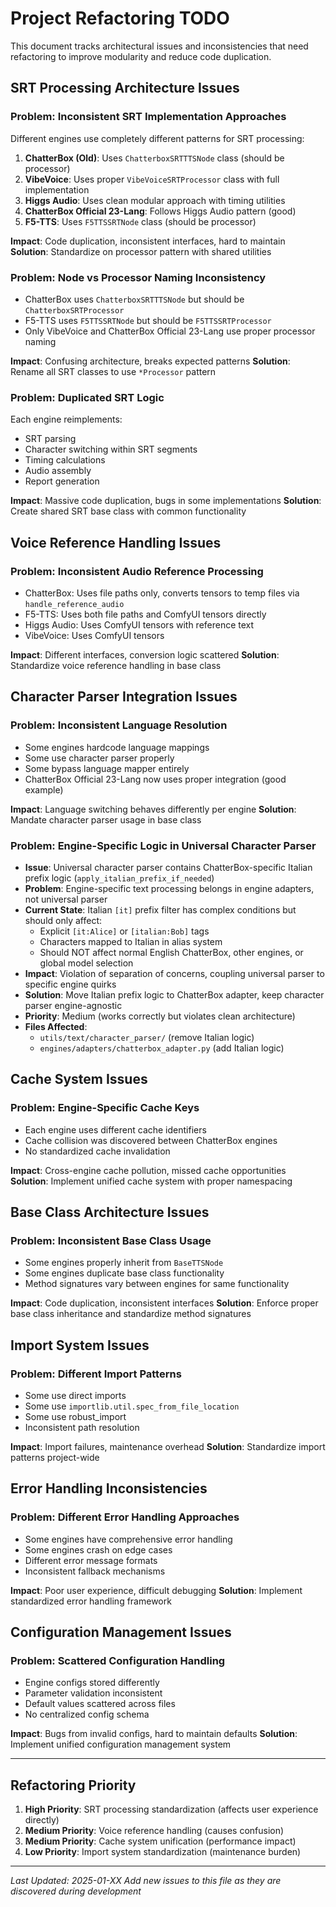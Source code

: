 # Project Refactoring TODO

This document tracks architectural issues and inconsistencies that need refactoring to improve modularity and reduce code duplication.

## SRT Processing Architecture Issues

### Problem: Inconsistent SRT Implementation Approaches
Different engines use completely different patterns for SRT processing:

1. **ChatterBox (Old)**: Uses `ChatterboxSRTTTSNode` class (should be processor)
2. **VibeVoice**: Uses proper `VibeVoiceSRTProcessor` class with full implementation
3. **Higgs Audio**: Uses clean modular approach with timing utilities
4. **ChatterBox Official 23-Lang**: Follows Higgs Audio pattern (good)
5. **F5-TTS**: Uses `F5TTSSRTNode` class (should be processor)

**Impact**: Code duplication, inconsistent interfaces, hard to maintain
**Solution**: Standardize on processor pattern with shared utilities

### Problem: Node vs Processor Naming Inconsistency
- ChatterBox uses `ChatterboxSRTTTSNode` but should be `ChatterboxSRTProcessor`
- F5-TTS uses `F5TTSSRTNode` but should be `F5TTSSRTProcessor`
- Only VibeVoice and ChatterBox Official 23-Lang use proper processor naming

**Impact**: Confusing architecture, breaks expected patterns
**Solution**: Rename all SRT classes to use `*Processor` pattern

### Problem: Duplicated SRT Logic
Each engine reimplements:
- SRT parsing
- Character switching within SRT segments  
- Timing calculations
- Audio assembly
- Report generation

**Impact**: Massive code duplication, bugs in some implementations
**Solution**: Create shared SRT base class with common functionality

## Voice Reference Handling Issues

### Problem: Inconsistent Audio Reference Processing
- ChatterBox: Uses file paths only, converts tensors to temp files via `handle_reference_audio`
- F5-TTS: Uses both file paths and ComfyUI tensors directly
- Higgs Audio: Uses ComfyUI tensors with reference text
- VibeVoice: Uses ComfyUI tensors

**Impact**: Different interfaces, conversion logic scattered
**Solution**: Standardize voice reference handling in base class

## Character Parser Integration Issues

### Problem: Inconsistent Language Resolution
- Some engines hardcode language mappings
- Some use character parser properly
- Some bypass language mapper entirely
- ChatterBox Official 23-Lang now uses proper integration (good example)

**Impact**: Language switching behaves differently per engine
**Solution**: Mandate character parser usage in base class

### Problem: Engine-Specific Logic in Universal Character Parser
- **Issue**: Universal character parser contains ChatterBox-specific Italian prefix logic (`apply_italian_prefix_if_needed`)
- **Problem**: Engine-specific text processing belongs in engine adapters, not universal parser
- **Current State**: Italian `[it]` prefix filter has complex conditions but should only affect:
  - Explicit `[it:Alice]` or `[italian:Bob]` tags
  - Characters mapped to Italian in alias system
  - Should NOT affect normal English ChatterBox, other engines, or global model selection
- **Impact**: Violation of separation of concerns, coupling universal parser to specific engine quirks
- **Solution**: Move Italian prefix logic to ChatterBox adapter, keep character parser engine-agnostic
- **Priority**: Medium (works correctly but violates clean architecture)
- **Files Affected**: 
  - `utils/text/character_parser/` (remove Italian logic)
  - `engines/adapters/chatterbox_adapter.py` (add Italian logic)

## Cache System Issues

### Problem: Engine-Specific Cache Keys
- Each engine uses different cache identifiers
- Cache collision was discovered between ChatterBox engines
- No standardized cache invalidation

**Impact**: Cross-engine cache pollution, missed cache opportunities  
**Solution**: Implement unified cache system with proper namespacing

## Base Class Architecture Issues

### Problem: Inconsistent Base Class Usage
- Some engines properly inherit from `BaseTTSNode`
- Some engines duplicate base class functionality
- Method signatures vary between engines for same functionality

**Impact**: Code duplication, inconsistent interfaces
**Solution**: Enforce proper base class inheritance and standardize method signatures

## Import System Issues

### Problem: Different Import Patterns
- Some use direct imports
- Some use `importlib.util.spec_from_file_location`
- Some use robust_import
- Inconsistent path resolution

**Impact**: Import failures, maintenance overhead
**Solution**: Standardize import patterns project-wide

## Error Handling Inconsistencies

### Problem: Different Error Handling Approaches
- Some engines have comprehensive error handling
- Some engines crash on edge cases
- Different error message formats
- Inconsistent fallback mechanisms

**Impact**: Poor user experience, difficult debugging
**Solution**: Implement standardized error handling framework

## Configuration Management Issues

### Problem: Scattered Configuration Handling
- Engine configs stored differently
- Parameter validation inconsistent
- Default values scattered across files
- No centralized config schema

**Impact**: Bugs from invalid configs, hard to maintain defaults
**Solution**: Implement unified configuration management system

---

## Refactoring Priority

1. **High Priority**: SRT processing standardization (affects user experience directly)
2. **Medium Priority**: Voice reference handling (causes confusion)
3. **Medium Priority**: Cache system unification (performance impact)
4. **Low Priority**: Import system standardization (maintenance burden)

---

*Last Updated: 2025-01-XX*
*Add new issues to this file as they are discovered during development*